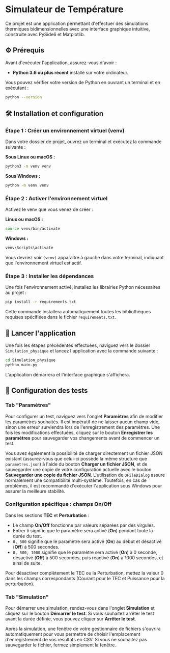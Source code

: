 # Simulateur de Température

Ce projet est une application permettant d'effectuer des simulations thermiques bidimensionnelles avec une interface graphique intuitive, construite avec PySide6 et Matplotlib.

## ⚙️ Prérequis

Avant d'exécuter l'application, assurez-vous d'avoir :

- **Python 3.6 ou plus récent** installé sur votre ordinateur.

Vous pouvez vérifier votre version de Python en ouvrant un terminal et en exécutant :

```bash
python --version
```

## 🛠️ Installation et configuration

### Étape 1 : Créer un environnement virtuel (venv)

Dans votre dossier de projet, ouvrez un terminal et exécutez la commande suivante :

**Sous Linux ou macOS :**

```bash
python3 -m venv venv
```

**Sous Windows :**

```cmd
python -m venv venv
```

### Étape 2 : Activer l'environnement virtuel

Activez le venv que vous venez de créer :

**Linux ou macOS :**

```bash
source venv/bin/activate
```

**Windows :**

```cmd
venv\Scripts\activate
```

Vous devriez voir `(venv)` apparaître à gauche dans votre terminal, indiquant que l'environnement virtuel est actif.

### Étape 3 : Installer les dépendances

Une fois l'environnement activé, installez les librairies Python nécessaires au projet :

```bash
pip install -r requirements.txt
```

Cette commande installera automatiquement toutes les bibliothèques requises spécifiées dans le fichier `requirements.txt`.

## 🚀 Lancer l'application

Une fois les étapes précédentes effectuées, naviguez vers le dossier `Simulation_physique` et lancez l'application avec la commande suivante :

```bash
cd Simulation_physique
python main.py
```

L'application démarrera et l'interface graphique s'affichera.

## 🔧 Configuration des tests

### Tab "Paramètres"

Pour configurer un test, naviguez vers l'onglet **Paramètres** afin de modifier les paramètres souhaités. Il est impératif de ne laisser aucun champ vide, sinon une erreur surviendra lors de l'enregistrement des paramètres. Une fois les modifications effectuées, cliquez sur le bouton **Enregistrer les paramètres** pour sauvegarder vos changements avant de commencer un test.

Vous avez également la possibilité de charger directement un fichier JSON existant (assurez-vous que celui-ci possède la même structure que `parametres.json`) à l'aide du bouton **Charger un fichier JSON**, et de sauvegarder une copie de votre configuration actuelle avec le bouton **Sauvegarder une copie du fichier JSON**. L'utilisation de `QFileDialog` assure normalement une compatibilité multi-système. Toutefois, en cas de problèmes, il est recommandé d'exécuter l'application sous Windows pour assurer la meilleure stabilité.

### Configuration spécifique : champs On/Off

Dans les sections **TEC** et **Perturbation** :
- Le champ **On/Off** fonctionne par valeurs séparées par des virgules.
- Entrer `0` signifie que le paramètre sera activé (**On**) pendant toute la durée du test.
- `0, 500` signifie que le paramètre sera activé (**On**) au début et désactivé (**Off**) à 500 secondes.
- `0, 500, 1000` signifie que le paramètre sera activé (**On**) à 0 seconde, désactivé (**Off**) à 500 secondes, puis réactivé (**On**) à 1000 secondes, et ainsi de suite.

Pour désactiver complètement le TEC ou la Perturbation, mettez la valeur 0 dans les champs correspondants (Courant pour le TEC et Puissance pour la perturbation).

### Tab "Simulation"

Pour démarrer une simulation, rendez-vous dans l'onglet **Simulation** et cliquez sur le bouton **Démarrer le test**. Si vous souhaitez arrêter le test avant la durée définie, vous pouvez cliquer sur **Arrêter le test**.

Après la simulation, une fenêtre de votre gestionnaire de fichiers s'ouvrira automatiquement pour vous permettre de choisir l'emplacement d'enregistrement de vos résultats en CSV. Si vous ne souhaitez pas sauvegarder le fichier, fermez simplement la fenêtre.



